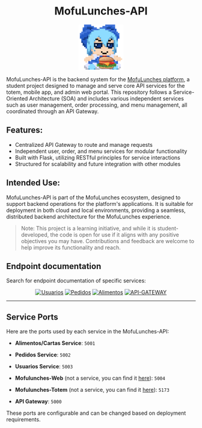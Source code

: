 <div align="center">

# MofuLunches-API 

<img src="https://raw.githubusercontent.com/AstronautMarkus/MofuLunches-Web/refs/heads/dev/mofulunches-web/app/static/img/icon.png" alt="MofuLunches-logo" width="120">

</div>

MofuLunches-API is the backend system for the [MofuLunches platform](https://github.com/topics/mofulunches), a student project designed to manage and serve core API services for the totem, mobile app, and admin web portal. This repository follows a Service-Oriented Architecture (SOA) and includes various independent services such as user management, order processing, and menu management, all coordinated through an API Gateway.

## Features:

- Centralized API Gateway to route and manage requests
- Independent user, order, and menu services for modular functionality
- Built with Flask, utilizing RESTful principles for service interactions
- Structured for scalability and future integration with other modules

## Intended Use:

MofuLunches-API is part of the MofuLunches ecosystem, designed to support backend operations for the platform's applications. It is suitable for deployment in both cloud and local environments, providing a seamless, distributed backend architecture for the MofuLunches experience.

> Note:
This project is a learning initiative, and while it is student-developed, the code is open for use if it aligns with any positive objectives you may have. Contributions and feedback are welcome to help improve its functionality and reach.

## Endpoint documentation

Search for endpoint documentation of specific services:

<div align="center">

[![Usuarios](https://img.shields.io/badge/Mofulunches-Usuarios-blue?style=for-the-badge&logo=github)](https://github.com/AstronautMarkus/MofuLunches-API/blob/dev/mofulunches-api/usuarios_service/USUARIOS_ENDPOINTS.md)
[![Pedidos](https://img.shields.io/badge/Structure-Pedidos-green?style=for-the-badge&logo=github)](https://github.com/AstronautMarkus/MofuLunches-API/blob/dev/mofulunches-api/pedidos_service/PEDIDOS_ENDPOINTS.md)
[![Alimentos](https://img.shields.io/badge/Mofulunches-Alimentos-orange?style=for-the-badge&logo=github)](https://github.com/AstronautMarkus/MofuLunches-API/blob/dev/mofulunches-api/alimentos_service/ALIMENTOS_ENDPOINTS.md)
[![API-GATEWAY](https://img.shields.io/badge/Mofulunches-API%20GATEWAY-red?style=for-the-badge&logo=github)](https://github.com/AstronautMarkus/MofuLunches-API/blob/dev/mofulunches-api/api_gateway/API_GATEWAY_ENDPOINTS.md)


</div>

---


## Service Ports

Here are the ports used by each service in the MofuLunches-API:

- **Alimentos/Cartas Service**: `5001`
- **Pedidos Service**: `5002`
- **Usuarios Service**: `5003`

- **Mofulunches-Web** (not a service, you can find it [here](https://github.com/AstronautMarkus/MofuLunches-Web)): `5004`

- **Mofulunches-Totem** (not a service, you can find it [here](https://github.com/AstronautMarkus/MofuLunches-Totem)): `5173`

- **API Gateway**: `5000`

These ports are configurable and can be changed based on deployment requirements.
